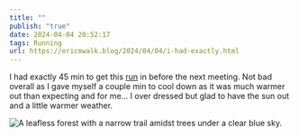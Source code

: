 ```yaml
---
title: ""
publish: "true"
date: 2024-04-04 20:52:17
tags: Running
url: https://ericmwalk.blog/2024/04/04/i-had-exactly.html
---
```


I had exactly 45 min to get this [run](https://strava.com/activities/11107141058) in before the next meeting. Not bad overall as I gave myself a couple min to cool down as it was much warmer out than expecting and for me... I over dressed but glad to have the sun out and a little warmer weather.

![A leafless forest with a narrow trail amidst trees under a clear blue sky.](https://ericmwalk.blog/uploads/2024/img-8516.jpeg)